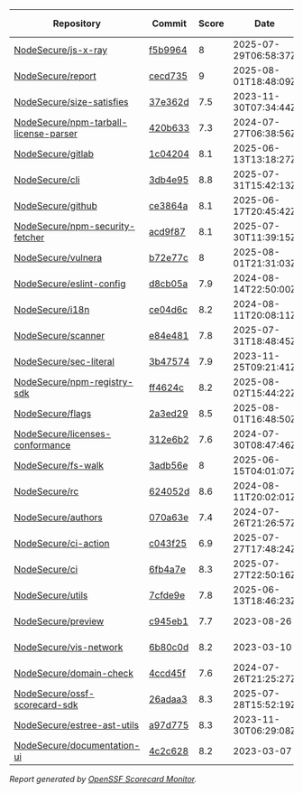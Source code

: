<!-- OPENSSF-SCORECARD-MONITOR:START -->

| Repository | Commit | Score | Date | Score Delta | Report | StepSecurity |
| -- | -- | -- | -- | -- | -- | -- |
| [NodeSecure/js-x-ray](https://github.com/NodeSecure/js-x-ray) | [f5b9964](https://github.com/NodeSecure/js-x-ray/commit/f5b9964a78222933c74a8e860cbca09b21a668b6) | 8 | 2025-07-29T06:58:37Z | 0 / [Details](https://ossf.github.io/scorecard-visualizer/#/projects/github.com/NodeSecure/js-x-ray/compare/02a2d05b22be7cb38916c72bba7323bc77f3ff66/f5b9964a78222933c74a8e860cbca09b21a668b6) | [View](https://ossf.github.io/scorecard-visualizer/#/projects/github.com/NodeSecure/js-x-ray/commit/f5b9964a78222933c74a8e860cbca09b21a668b6) | [Fix it](https://app.stepsecurity.io/securerepo?repo=NodeSecure/js-x-ray) |
| [NodeSecure/report](https://github.com/NodeSecure/report) | [cecd735](https://github.com/NodeSecure/report/commit/cecd735568c21186ed67ec30ed214a6cb4d0ce74) | 9 | 2025-08-01T18:48:09Z | 0 / [Details](https://ossf.github.io/scorecard-visualizer/#/projects/github.com/NodeSecure/report/compare/cecd735568c21186ed67ec30ed214a6cb4d0ce74/cecd735568c21186ed67ec30ed214a6cb4d0ce74) | [View](https://ossf.github.io/scorecard-visualizer/#/projects/github.com/NodeSecure/report/commit/cecd735568c21186ed67ec30ed214a6cb4d0ce74) | [Fix it](https://app.stepsecurity.io/securerepo?repo=NodeSecure/report) |
| [NodeSecure/size-satisfies](https://github.com/NodeSecure/size-satisfies) | [37e362d](https://github.com/NodeSecure/size-satisfies/commit/37e362d756ea07662ee8052320a7d4ec1c097cad) | 7.5 | 2023-11-30T07:34:44Z | 0 / [Details](https://ossf.github.io/scorecard-visualizer/#/projects/github.com/NodeSecure/size-satisfies/compare/37e362d756ea07662ee8052320a7d4ec1c097cad/37e362d756ea07662ee8052320a7d4ec1c097cad) | [View](https://ossf.github.io/scorecard-visualizer/#/projects/github.com/NodeSecure/size-satisfies/commit/37e362d756ea07662ee8052320a7d4ec1c097cad) | [Fix it](https://app.stepsecurity.io/securerepo?repo=NodeSecure/size-satisfies) |
| [NodeSecure/npm-tarball-license-parser](https://github.com/NodeSecure/npm-tarball-license-parser) | [420b633](https://github.com/NodeSecure/npm-tarball-license-parser/commit/420b6331a6f3c07c5f20bb8f58d3394b88007c54) | 7.3 | 2024-07-27T06:38:56Z | 0 / [Details](https://ossf.github.io/scorecard-visualizer/#/projects/github.com/NodeSecure/npm-tarball-license-parser/compare/420b6331a6f3c07c5f20bb8f58d3394b88007c54/420b6331a6f3c07c5f20bb8f58d3394b88007c54) | [View](https://ossf.github.io/scorecard-visualizer/#/projects/github.com/NodeSecure/npm-tarball-license-parser/commit/420b6331a6f3c07c5f20bb8f58d3394b88007c54) | [Fix it](https://app.stepsecurity.io/securerepo?repo=NodeSecure/npm-tarball-license-parser) |
| [NodeSecure/gitlab](https://github.com/NodeSecure/gitlab) | [1c04204](https://github.com/NodeSecure/gitlab/commit/1c04204ae41b3f598a36aeed7301e24f3d328d73) | 8.1 | 2025-06-13T13:18:27Z | 0 / [Details](https://ossf.github.io/scorecard-visualizer/#/projects/github.com/NodeSecure/gitlab/compare/1c04204ae41b3f598a36aeed7301e24f3d328d73/1c04204ae41b3f598a36aeed7301e24f3d328d73) | [View](https://ossf.github.io/scorecard-visualizer/#/projects/github.com/NodeSecure/gitlab/commit/1c04204ae41b3f598a36aeed7301e24f3d328d73) | [Fix it](https://app.stepsecurity.io/securerepo?repo=NodeSecure/gitlab) |
| [NodeSecure/cli](https://github.com/NodeSecure/cli) | [3db4e95](https://github.com/NodeSecure/cli/commit/3db4e957ce1cc2f05486bb95a66fae0ca01c8100) | 8.8 | 2025-07-31T15:42:13Z | 0 / [Details](https://ossf.github.io/scorecard-visualizer/#/projects/github.com/NodeSecure/cli/compare/72fc1142f9de1ae43c5577bd9a323bb9e1b2c300/3db4e957ce1cc2f05486bb95a66fae0ca01c8100) | [View](https://ossf.github.io/scorecard-visualizer/#/projects/github.com/NodeSecure/cli/commit/3db4e957ce1cc2f05486bb95a66fae0ca01c8100) | [Fix it](https://app.stepsecurity.io/securerepo?repo=NodeSecure/cli) |
| [NodeSecure/github](https://github.com/NodeSecure/github) | [ce3864a](https://github.com/NodeSecure/github/commit/ce3864aba26b1324526a581423ff6413a9d93e93) | 8.1 | 2025-06-17T20:45:42Z | 0 / [Details](https://ossf.github.io/scorecard-visualizer/#/projects/github.com/NodeSecure/github/compare/ce3864aba26b1324526a581423ff6413a9d93e93/ce3864aba26b1324526a581423ff6413a9d93e93) | [View](https://ossf.github.io/scorecard-visualizer/#/projects/github.com/NodeSecure/github/commit/ce3864aba26b1324526a581423ff6413a9d93e93) | [Fix it](https://app.stepsecurity.io/securerepo?repo=NodeSecure/github) |
| [NodeSecure/npm-security-fetcher](https://github.com/NodeSecure/npm-security-fetcher) | [acd9f87](https://github.com/NodeSecure/npm-security-fetcher/commit/acd9f871d8c5b4138043db744c532532f4eca599) | 8.1 | 2025-07-30T11:39:15Z | 0 / [Details](https://ossf.github.io/scorecard-visualizer/#/projects/github.com/NodeSecure/npm-security-fetcher/compare/acd9f871d8c5b4138043db744c532532f4eca599/acd9f871d8c5b4138043db744c532532f4eca599) | [View](https://ossf.github.io/scorecard-visualizer/#/projects/github.com/NodeSecure/npm-security-fetcher/commit/acd9f871d8c5b4138043db744c532532f4eca599) | [Fix it](https://app.stepsecurity.io/securerepo?repo=NodeSecure/npm-security-fetcher) |
| [NodeSecure/vulnera](https://github.com/NodeSecure/vulnera) | [b72e77c](https://github.com/NodeSecure/vulnera/commit/b72e77c2d9b4e9487a0d524343958b5e00dc7fab) | 8 | 2025-08-01T21:31:03Z | 0 / [Details](https://ossf.github.io/scorecard-visualizer/#/projects/github.com/NodeSecure/vulnera/compare/1adb5af34648b4db345668520a3c70bfc040c327/b72e77c2d9b4e9487a0d524343958b5e00dc7fab) | [View](https://ossf.github.io/scorecard-visualizer/#/projects/github.com/NodeSecure/vulnera/commit/b72e77c2d9b4e9487a0d524343958b5e00dc7fab) | [Fix it](https://app.stepsecurity.io/securerepo?repo=NodeSecure/vulnera) |
| [NodeSecure/eslint-config](https://github.com/NodeSecure/eslint-config) | [d8cb05a](https://github.com/NodeSecure/eslint-config/commit/d8cb05aad74fa6cdff4daa82aab30d1f1a196891) | 7.9 | 2024-08-14T22:50:00Z | 0 / [Details](https://ossf.github.io/scorecard-visualizer/#/projects/github.com/NodeSecure/eslint-config/compare/d8cb05aad74fa6cdff4daa82aab30d1f1a196891/d8cb05aad74fa6cdff4daa82aab30d1f1a196891) | [View](https://ossf.github.io/scorecard-visualizer/#/projects/github.com/NodeSecure/eslint-config/commit/d8cb05aad74fa6cdff4daa82aab30d1f1a196891) | [Fix it](https://app.stepsecurity.io/securerepo?repo=NodeSecure/eslint-config) |
| [NodeSecure/i18n](https://github.com/NodeSecure/i18n) | [ce04d6c](https://github.com/NodeSecure/i18n/commit/ce04d6cb61ef6cbec3be87a29323fa4d1ea81eb3) | 8.2 | 2024-08-11T20:08:11Z | 0 / [Details](https://ossf.github.io/scorecard-visualizer/#/projects/github.com/NodeSecure/i18n/compare/ce04d6cb61ef6cbec3be87a29323fa4d1ea81eb3/ce04d6cb61ef6cbec3be87a29323fa4d1ea81eb3) | [View](https://ossf.github.io/scorecard-visualizer/#/projects/github.com/NodeSecure/i18n/commit/ce04d6cb61ef6cbec3be87a29323fa4d1ea81eb3) | [Fix it](https://app.stepsecurity.io/securerepo?repo=NodeSecure/i18n) |
| [NodeSecure/scanner](https://github.com/NodeSecure/scanner) | [e84e481](https://github.com/NodeSecure/scanner/commit/e84e481710100e5b72df28509174a1905aaca110) | 7.8 | 2025-07-31T18:48:45Z | 0.1 / [Details](https://ossf.github.io/scorecard-visualizer/#/projects/github.com/NodeSecure/scanner/compare/86cbf147562429ac1e196146854b9cfd88d1fde2/e84e481710100e5b72df28509174a1905aaca110) | [View](https://ossf.github.io/scorecard-visualizer/#/projects/github.com/NodeSecure/scanner/commit/e84e481710100e5b72df28509174a1905aaca110) | [Fix it](https://app.stepsecurity.io/securerepo?repo=NodeSecure/scanner) |
| [NodeSecure/sec-literal](https://github.com/NodeSecure/sec-literal) | [3b47574](https://github.com/NodeSecure/sec-literal/commit/3b475747f5c3891946c40d9ad4e8096500e1a206) | 7.9 | 2023-11-25T09:21:41Z | 0 / [Details](https://ossf.github.io/scorecard-visualizer/#/projects/github.com/NodeSecure/sec-literal/compare/3b475747f5c3891946c40d9ad4e8096500e1a206/3b475747f5c3891946c40d9ad4e8096500e1a206) | [View](https://ossf.github.io/scorecard-visualizer/#/projects/github.com/NodeSecure/sec-literal/commit/3b475747f5c3891946c40d9ad4e8096500e1a206) | [Fix it](https://app.stepsecurity.io/securerepo?repo=NodeSecure/sec-literal) |
| [NodeSecure/npm-registry-sdk](https://github.com/NodeSecure/npm-registry-sdk) | [ff4624c](https://github.com/NodeSecure/npm-registry-sdk/commit/ff4624c8729e357876b845d1dafc2a13dc029419) | 8.2 | 2025-08-02T15:44:22Z | 0.1 / [Details](https://ossf.github.io/scorecard-visualizer/#/projects/github.com/NodeSecure/npm-registry-sdk/compare/4af36e72f90e7ce3c2dea198d5f6a47a0f33b789/ff4624c8729e357876b845d1dafc2a13dc029419) | [View](https://ossf.github.io/scorecard-visualizer/#/projects/github.com/NodeSecure/npm-registry-sdk/commit/ff4624c8729e357876b845d1dafc2a13dc029419) | [Fix it](https://app.stepsecurity.io/securerepo?repo=NodeSecure/npm-registry-sdk) |
| [NodeSecure/flags](https://github.com/NodeSecure/flags) | [2a3ed29](https://github.com/NodeSecure/flags/commit/2a3ed29f3e587e74cb2f8e47a2f5d9efbcfeb2cb) | 8.5 | 2025-08-01T16:48:50Z | 0 / [Details](https://ossf.github.io/scorecard-visualizer/#/projects/github.com/NodeSecure/flags/compare/5d7966b40bfde4f447d0ab3d33bf2804ed430d93/2a3ed29f3e587e74cb2f8e47a2f5d9efbcfeb2cb) | [View](https://ossf.github.io/scorecard-visualizer/#/projects/github.com/NodeSecure/flags/commit/2a3ed29f3e587e74cb2f8e47a2f5d9efbcfeb2cb) | [Fix it](https://app.stepsecurity.io/securerepo?repo=NodeSecure/flags) |
| [NodeSecure/licenses-conformance](https://github.com/NodeSecure/licenses-conformance) | [312e6b2](https://github.com/NodeSecure/licenses-conformance/commit/312e6b29f729dda7ac6d16a056d0f5c4bc8c1361) | 7.6 | 2024-07-30T08:47:46Z | 0 / [Details](https://ossf.github.io/scorecard-visualizer/#/projects/github.com/NodeSecure/licenses-conformance/compare/3f14f46ea080f622525c6f685abdab3f3f164813/312e6b29f729dda7ac6d16a056d0f5c4bc8c1361) | [View](https://ossf.github.io/scorecard-visualizer/#/projects/github.com/NodeSecure/licenses-conformance/commit/312e6b29f729dda7ac6d16a056d0f5c4bc8c1361) | [Fix it](https://app.stepsecurity.io/securerepo?repo=NodeSecure/licenses-conformance) |
| [NodeSecure/fs-walk](https://github.com/NodeSecure/fs-walk) | [3adb56e](https://github.com/NodeSecure/fs-walk/commit/3adb56e31ef2cc1cfa7f29cbfadb08d5f61e3761) | 8 | 2025-06-15T04:01:07Z | 0 / [Details](https://ossf.github.io/scorecard-visualizer/#/projects/github.com/NodeSecure/fs-walk/compare/3adb56e31ef2cc1cfa7f29cbfadb08d5f61e3761/3adb56e31ef2cc1cfa7f29cbfadb08d5f61e3761) | [View](https://ossf.github.io/scorecard-visualizer/#/projects/github.com/NodeSecure/fs-walk/commit/3adb56e31ef2cc1cfa7f29cbfadb08d5f61e3761) | [Fix it](https://app.stepsecurity.io/securerepo?repo=NodeSecure/fs-walk) |
| [NodeSecure/rc](https://github.com/NodeSecure/rc) | [624052d](https://github.com/NodeSecure/rc/commit/624052d6073531f08d0e41fe2fd8553af49cb15e) | 8.6 | 2024-08-11T20:02:01Z | 0 / [Details](https://ossf.github.io/scorecard-visualizer/#/projects/github.com/NodeSecure/rc/compare/e16f5913d001f39eec5cc6c75514a03532b6d4c7/624052d6073531f08d0e41fe2fd8553af49cb15e) | [View](https://ossf.github.io/scorecard-visualizer/#/projects/github.com/NodeSecure/rc/commit/624052d6073531f08d0e41fe2fd8553af49cb15e) | [Fix it](https://app.stepsecurity.io/securerepo?repo=NodeSecure/rc) |
| [NodeSecure/authors](https://github.com/NodeSecure/authors) | [070a63e](https://github.com/NodeSecure/authors/commit/070a63e3fab151f9d38a2c13e76cfa69c01b1bf3) | 7.4 | 2024-07-26T21:26:57Z | 0 / [Details](https://ossf.github.io/scorecard-visualizer/#/projects/github.com/NodeSecure/authors/compare/070a63e3fab151f9d38a2c13e76cfa69c01b1bf3/070a63e3fab151f9d38a2c13e76cfa69c01b1bf3) | [View](https://ossf.github.io/scorecard-visualizer/#/projects/github.com/NodeSecure/authors/commit/070a63e3fab151f9d38a2c13e76cfa69c01b1bf3) | [Fix it](https://app.stepsecurity.io/securerepo?repo=NodeSecure/authors) |
| [NodeSecure/ci-action](https://github.com/NodeSecure/ci-action) | [c043f25](https://github.com/NodeSecure/ci-action/commit/c043f251ee8a6121c5bbc4a99e50ee7ad1aaf63b) | 6.9 | 2025-07-27T17:48:24Z | 0 / [Details](https://ossf.github.io/scorecard-visualizer/#/projects/github.com/NodeSecure/ci-action/compare/335bb47aa9b2c85cb8921515974c7dd353324419/c043f251ee8a6121c5bbc4a99e50ee7ad1aaf63b) | [View](https://ossf.github.io/scorecard-visualizer/#/projects/github.com/NodeSecure/ci-action/commit/c043f251ee8a6121c5bbc4a99e50ee7ad1aaf63b) | [Fix it](https://app.stepsecurity.io/securerepo?repo=NodeSecure/ci-action) |
| [NodeSecure/ci](https://github.com/NodeSecure/ci) | [6fb4a7e](https://github.com/NodeSecure/ci/commit/6fb4a7ecc730a94d547ad565022685b9642c3132) | 8.3 | 2025-07-27T22:50:16Z | -0.1 / [Details](https://ossf.github.io/scorecard-visualizer/#/projects/github.com/NodeSecure/ci/compare/6fb4a7ecc730a94d547ad565022685b9642c3132/6fb4a7ecc730a94d547ad565022685b9642c3132) | [View](https://ossf.github.io/scorecard-visualizer/#/projects/github.com/NodeSecure/ci/commit/6fb4a7ecc730a94d547ad565022685b9642c3132) | [Fix it](https://app.stepsecurity.io/securerepo?repo=NodeSecure/ci) |
| [NodeSecure/utils](https://github.com/NodeSecure/utils) | [7cfde9e](https://github.com/NodeSecure/utils/commit/7cfde9e2c13b6e3fe09647cb09e79adab01c3564) | 7.8 | 2025-06-13T18:46:23Z | 0 / [Details](https://ossf.github.io/scorecard-visualizer/#/projects/github.com/NodeSecure/utils/compare/7cfde9e2c13b6e3fe09647cb09e79adab01c3564/7cfde9e2c13b6e3fe09647cb09e79adab01c3564) | [View](https://ossf.github.io/scorecard-visualizer/#/projects/github.com/NodeSecure/utils/commit/7cfde9e2c13b6e3fe09647cb09e79adab01c3564) | [Fix it](https://app.stepsecurity.io/securerepo?repo=NodeSecure/utils) |
| [NodeSecure/preview](https://github.com/NodeSecure/preview) | [c945eb1](https://github.com/NodeSecure/preview/commit/c945eb1a0af71512061b7be8314ee38a939cd524) | 7.7 | 2023-08-26 | 0 / [Details](https://ossf.github.io/scorecard-visualizer/#/projects/github.com/NodeSecure/preview/compare/c945eb1a0af71512061b7be8314ee38a939cd524/c945eb1a0af71512061b7be8314ee38a939cd524) | [View](https://ossf.github.io/scorecard-visualizer/#/projects/github.com/NodeSecure/preview/commit/c945eb1a0af71512061b7be8314ee38a939cd524) | [Fix it](https://app.stepsecurity.io/securerepo?repo=NodeSecure/preview) |
| [NodeSecure/vis-network](https://github.com/NodeSecure/vis-network) | [6b80c0d](https://github.com/NodeSecure/vis-network/commit/6b80c0db98cd2d08be6de39fb5c97298376a86c0) | 8.2 | 2023-03-10 | 0 / [Details](https://ossf.github.io/scorecard-visualizer/#/projects/github.com/NodeSecure/vis-network/compare/6b80c0db98cd2d08be6de39fb5c97298376a86c0/6b80c0db98cd2d08be6de39fb5c97298376a86c0) | [View](https://ossf.github.io/scorecard-visualizer/#/projects/github.com/NodeSecure/vis-network/commit/6b80c0db98cd2d08be6de39fb5c97298376a86c0) | [Fix it](https://app.stepsecurity.io/securerepo?repo=NodeSecure/vis-network) |
| [NodeSecure/domain-check](https://github.com/NodeSecure/domain-check) | [4ccd45f](https://github.com/NodeSecure/domain-check/commit/4ccd45f37ad37a6078211683f4dacacd2bbbe489) | 7.6 | 2024-07-26T21:25:27Z | 0 / [Details](https://ossf.github.io/scorecard-visualizer/#/projects/github.com/NodeSecure/domain-check/compare/4ccd45f37ad37a6078211683f4dacacd2bbbe489/4ccd45f37ad37a6078211683f4dacacd2bbbe489) | [View](https://ossf.github.io/scorecard-visualizer/#/projects/github.com/NodeSecure/domain-check/commit/4ccd45f37ad37a6078211683f4dacacd2bbbe489) | [Fix it](https://app.stepsecurity.io/securerepo?repo=NodeSecure/domain-check) |
| [NodeSecure/ossf-scorecard-sdk](https://github.com/NodeSecure/ossf-scorecard-sdk) | [26adaa3](https://github.com/NodeSecure/ossf-scorecard-sdk/commit/26adaa3d25145863d968d7b30fa26c9389e98615) | 8.3 | 2025-07-28T15:52:19Z | 0 / [Details](https://ossf.github.io/scorecard-visualizer/#/projects/github.com/NodeSecure/ossf-scorecard-sdk/compare/26adaa3d25145863d968d7b30fa26c9389e98615/26adaa3d25145863d968d7b30fa26c9389e98615) | [View](https://ossf.github.io/scorecard-visualizer/#/projects/github.com/NodeSecure/ossf-scorecard-sdk/commit/26adaa3d25145863d968d7b30fa26c9389e98615) | [Fix it](https://app.stepsecurity.io/securerepo?repo=NodeSecure/ossf-scorecard-sdk) |
| [NodeSecure/estree-ast-utils](https://github.com/NodeSecure/estree-ast-utils) | [a97d775](https://github.com/NodeSecure/estree-ast-utils/commit/a97d775ec2a12e1c8f8b22e5177c55ad5ec157cb) | 8.3 | 2023-11-30T06:29:08Z | 0 / [Details](https://ossf.github.io/scorecard-visualizer/#/projects/github.com/NodeSecure/estree-ast-utils/compare/a97d775ec2a12e1c8f8b22e5177c55ad5ec157cb/a97d775ec2a12e1c8f8b22e5177c55ad5ec157cb) | [View](https://ossf.github.io/scorecard-visualizer/#/projects/github.com/NodeSecure/estree-ast-utils/commit/a97d775ec2a12e1c8f8b22e5177c55ad5ec157cb) | [Fix it](https://app.stepsecurity.io/securerepo?repo=NodeSecure/estree-ast-utils) |
| [NodeSecure/documentation-ui](https://github.com/NodeSecure/documentation-ui) | [4c2c628](https://github.com/NodeSecure/documentation-ui/commit/4c2c62809956190a0cf9583442271546ee4f331c) | 8.2 | 2023-03-07 | 0 / [Details](https://ossf.github.io/scorecard-visualizer/#/projects/github.com/NodeSecure/documentation-ui/compare/4c2c62809956190a0cf9583442271546ee4f331c/4c2c62809956190a0cf9583442271546ee4f331c) | [View](https://ossf.github.io/scorecard-visualizer/#/projects/github.com/NodeSecure/documentation-ui/commit/4c2c62809956190a0cf9583442271546ee4f331c) | [Fix it](https://app.stepsecurity.io/securerepo?repo=NodeSecure/documentation-ui) |

_Report generated by [OpenSSF Scorecard Monitor](https://github.com/ossf/scorecard-monitor)._

<!-- OPENSSF-SCORECARD-MONITOR:END -->